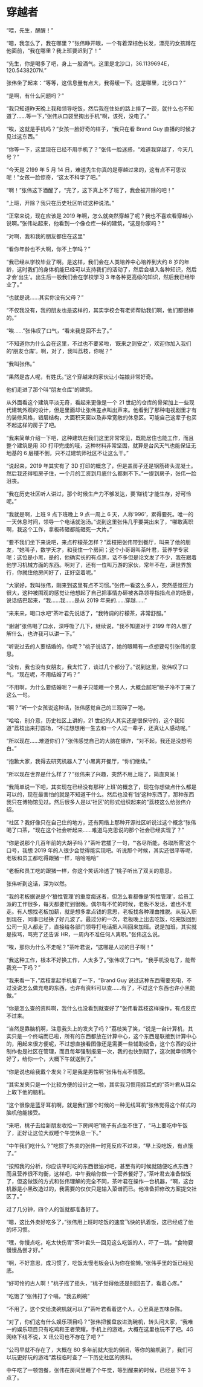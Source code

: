 # 穿越者

“喂，先生，醒醒！”

“嗯，我怎么了，我在哪里？”张伟睁开眼，一个有着深棕色长发，漂亮的女孩蹲在他面前，“我在哪里？我上班要迟到了！”

“先生，你是喝多了吧，身上一股酒气。这里是北沙口，36.1139694E，120.5438207N.”

张伟坐了起来：“等等，这信息量有点大，我得缓一下。这是哪里，北沙口？”

“是啊，有什么问题吗？”

“我只知道昨天晚上我和领导吃饭，然后我在住处的路上摔了一跤，就什么也不知道了……等一下，”张伟从口袋里掏出手机“啊，该死，没电了。”

“唉，这就是手机吗？”女孩一脸好奇的样子，“我只在看 Brand Guy 直播的时候才见过这东西。”

“你等一下，这里现在已经不用手机了？”张伟一脸迷惑，“难道我穿越了，今天几号？”

“今天是 2199 年 5 月 14 日，难道先生你真的是穿越过来的，这有点不可思议呢！”女孩一脸惊奇，“这太不科学了吧。”

“啊！”张伟这下酒醒了，“完了，这下真上不了班了，我会被开除的吧！”

“上班，开除？我只在历史社区听过这种说法。”

“正常来说，现在应该是 2019 年啊，怎么就突然穿越了呢？我也不喜欢看穿越小说啊。”张伟站起来，他看到一个像仓库一样的建筑，“这是你家吗？”

“对啊，我和我的朋友都住在这里”

“看你年龄也不大啊，你不上学吗？”

“我已经从学校毕业了啊。是这样，我们会在人类培养中心培养到大约 8 岁的年龄，这时我们的身体机能已经可以支持我们的活动了，然后会植入各种知识，然后才会‘出生’。出生后一般我们会在学校学习 3 年各种更高级的知识，然后我已经毕业了。”

“也就是说……其实你没有父母？”

“不仅我没有，我的朋友也是这样的，其实学校会有老师帮助我们啊，他们都很棒的。”

“唉……”张伟叹了口气，“看来我是回不去了。”

“不知道你为什么会在这里，不过也不要紧啦，‘既来之则安之’，欢迎你加入我们的‘朋友仓库’。啊，对了，我叫荔枝，你呢？”

“我叫张伟。”

“果然是古人呢，有姓氏。”这个穿越来的家伙让小姑娘非常好奇。

他们走进了那个叫“朋友仓库”的建筑。

从外面看这个建筑平淡无奇，看起来更像是一个 21 世纪的仓库的骨架加上一些现代建筑外观的设计，但是里面却让张伟差点叫出声来。他看到了那种电视剧里才有的装修风格，错层结构，大面积天窗以及非常宽敞的休息区。可能自己这辈子也买不起这样的房子了吧。

“我来简单介绍一下吧，这种建筑在我们这里非常常见，既能居住也能工作，而且整个建筑是用 3D 打印完成的哦，这种材料非常坚固，就算是台风天气也能保证无地基的 6 层楼不倒，只不过建筑师社区不让这么干。”

“说起来，2019 年其实有了 3D 打印的概念了，但是盖房子还是钢筋砖头混凝土。然后我还得租房子住，一个月的工资到月底什么都剩不下。”一提到房子，张伟一脸沮丧。

“我在历史社区听人讲过，那个时候生产力不够发达，要‘赚钱’才能生存，好可怜呢。”

“我就是啊，上班 9 点下班晚上 9 点一周上 6 天，人称‘996’，累得要死。唯一的一天休息时间，领导一个电话就泡汤。”说到这里张伟几乎要哭出来了，“哪敢离职啊，我这个工作，拿板砖砸都能砸死一大片。”

“要不我们坐下来说吧，来点柠檬茶怎样？”荔枝把张伟带到餐厅，叫来了他的朋友，“她叫子，数学天才，和我住一个房间；这个小哥哥叫茶叶君，营养学专家呢；这位是小黑，是的，他确实长的有点黑，话不多但是论文发了不少，我在跟着他学习机械方面的东西。啊对了，还有一位叫万游的家伙，常年不在，满世界旅行，你就住他房间好了，正好空着呢。”

“大家好，我叫张伟，刚来到这里有点不习惯。”张伟一看这么多人，突然感觉压力很大，这种被围观的感觉让他想起了自己把事情办砸被各路领导指指点点的场景，说话结巴起来，“我……我……是从 2019 年来的……穿越……”

“来来来，喝口水吧”茶叶君先说话了，“我特调的柠檬茶，非常舒服。”

“谢谢”张伟喝了口水，深呼吸了几下，继续说，“我不知道对于 2199 年的人想了解什么，也许我可以讲一下。”

“听说过去的人要结婚的，你呢？”桃子说话了，她的眼睛有一点想要勾引张伟的意思。

“没有，我也没有女朋友，我太忙了，谈过几个都分了。”说到这里，张伟叹了口气，“现在呢，不用结婚了吗？”

“不用啊，为什么要结婚呢？一辈子只能睡一个男人，大概会腻吧”桃子冷不丁来了这么一句。

“啊？”听一个女孩说这种话，张伟感觉自己的三观碎了一地。

“哈哈，别介意，历史社区上讲的，21 世纪的人其实还是很保守的，这个我知道”荔枝出来打圆场，“不过想想用一生去和一个人过一辈子，还真让人感动呢。”

“所以现在……难道你们？”张伟感觉自己的大脑在爆炸，“对不起，我还是没想明白。”

“抱歉大家，我得去研究机器人了”小黑离开餐厅，“你们继续。”

“所以现在世界是什么样了？”张伟来了兴趣，突然不用上班了，简直爽呆！

“我简单说一下吧，其实现在已经没有那种‘上班’的概念了，现在你想做点什么都是可以的，现在最害怕的就是不知道干什么。然后也没有‘钱’这种东西了，那种东西我只在博物馆见过。然后很多人是以‘社区’的形式组织起来的”荔枝这么给张伟介绍。

“社区？我好像只在自己住的地方，还有网络上那种开源社区听说过这个概念”张伟喝了口茶，“现在这个社会听起来……难道马克思说的那个社会已经实现了？”

“你是说那个几百年前的大胡子吗？”茶叶君插了一句，“‘各尽所能，各取所需’这个口号，我想 2019 年的人很少会觉得能实现吧。听说那个时候，其实还很平等呢，老板和员工都吃得跟猪一样，哈哈哈哈”

“老板和员工吃的跟猪一样，你这个笑话冷透了”桃子听出了双关的意思。

张伟听到这话，深为以然。

“我的老板据说是个‘狼性管理’的重度痴迷者，但怎么看都像是‘狗性管理’，给员工派的工作很多，每天都要忙到很晚。偶尔有不忙的时候，老板不发话，谁也不准走。有人想找老板加薪，就是想多拿点钱的意思，老板找各种理由推脱。从我入职到现在，同事已经换了好几波了。最过分的一次，老板晚上出去吃饭，吃完饭回到公司一见人都走了，直接给各部门领导打电话把人叫回来加班。说是加班，其实就是挨骂，骂完了还告诉 HR，一周内不准任何人离职。”张伟这么说。

“唉，那你为什么不走呢？”茶叶君说，“这哪是人过的日子啊！”

“我这种工作，根本不好换工作，人太多了。”张伟叹了口气，“我手机没电了，能帮我充一下吗？”

“我来看一下，”荔枝拿起手机看了一下，“Brand Guy 说过这种东西需要充电，不过没说怎么做充电的东西，也许有资料可以查……有了，不过这个东西也许小黑能做。”

“你是怎么查的资料啊，我什么也没看到就查好了”张伟看荔枝这样操作，有点反应不过来。

“当然是靠脑机啊，注意我头上的发夹了吗？”荔枝笑了笑，“说是一台计算机，其实只是一个终端而已啦，所有的东西都放在计算中心，这个东西是联接到计算中心的，用起来很方便呢，不过想直接看图像还是需要一些辅助设备，这个东西的设计制作也是社区在管理，而且每年强制报废一次，我的也快到期了，这次就申领两个好了，给你一个，大概下午就送到了。”

“你是说也给我戴个发夹？可是我是男性啊”张伟有点不情愿。

“其实发夹只是一个比较方便的设计之一啦，其实我习惯用挂耳式的”茶叶君从耳朵上取下他的脑机。

“这个很像是蓝牙耳机啊，就是我们那个时候的一种无线耳机”张伟觉得这个样式的脑机他能接受。

“来吧，桃子去给新朋友收拾一下房间吧”桃子有点坐不住了，“马上要吃中午饭了，正好让这位大叔睡个午觉休息一下。”

“中午我们吃什么？”吃惯了外卖的张伟一时竞反应不过来，“早上没吃饭，有点饿了。”

“按照我的分析，你应该平时吃的东西很油对吧，甚至有的时候就随便吃点东西？而且营养很不均衡，这样吧，中午我给你做一个营养餐好了。”茶叶君去准备做饭了，但这做饭的方式和张伟理解的完全不同，茶叶君在操作一台机器，“啊，这台机器是小黑改造过的，我需要的仅仅只是输入菜谱而已。他准备把修改方案提交社区了。”

过了几分钟，四个人的饭就都准备好了。

“嗯，这比外卖好吃多了，”张伟用上班时吃饭的速度飞快的扒着饭，这已经成了他的坏习惯。

“嘿，你慢点吃，吃太快伤胃”茶叶君头一回见这么吃饭的人，吓了一跳，“食物要慢慢品尝才好。”

“啊，不好意思，成习惯了，吃饭太慢老板会认为你在偷懒。”张伟手里的饭已经见底。

“好可怜的古人啊！”桃子摇了摇头，“桃子觉得他还是别回去了，看着心疼。”

“吃饱了”张伟打了个嗝，“我去刷碗”

“不用了，这个交给洗碗机就可以了”茶叶君看着这个人，心里真是五味杂陈。

“对了，你们这有什么娱乐项目吗？”张伟把餐盘放进洗碗机，转头问大家，“我唯一的娱乐项目只有吃鸡和王者荣耀，手机上的游戏，大概在这里也玩不了吧。4G 网络下线不说，X 讯公司也不存在了吧？”

“公司早就不存在了，大概在 80 多年前就大批的倒闭，等你的脑机到了，我们可以玩更好玩的游戏”荔枝临时查了一下历史社区的资料。

中午吃了一顿饱餐，张伟在房间里睡了个午觉，等到醒来的时候，已经是下午 3 点了。


